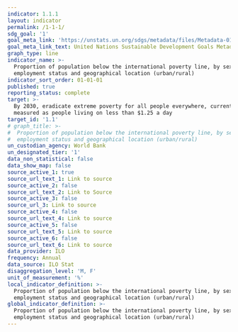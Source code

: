 ```yaml
---
indicator: 1.1.1
layout: indicator
permalink: /1-1-1/
sdg_goal: '1'
goal_meta_link: 'https://unstats.un.org/sdgs/metadata/files/Metadata-01-01-01a.pdf'
goal_meta_link_text: United Nations Sustainable Development Goals Metadata (pdf 894kB)
graph_type: line
indicator_name: >-
  Proportion of population below the international poverty line, by sex, age,
  employment status and geographical location (urban/rural)
indicator_sort_order: 01-01-01
published: true
reporting_status: complete
target: >-
  By 2030, eradicate extreme poverty for all people everywhere, currently
  measured as people living on less than $1.25 a day
target_id: '1.1'
# graph_title: >-
#  Proportion of population below the international poverty line, by sex, age,
#  employment status and geographical location (urban/rural)
un_custodian_agency: World Bank
un_designated_tier: '1'
data_non_statistical: false
data_show_map: false
source_active_1: true
source_url_text_1: Link to source
source_active_2: false
source_url_text_2: Link to Source
source_active_3: false
source_url_3: Link to source
source_active_4: false
source_url_text_4: Link to source
source_active_5: false
source_url_text_5: Link to source
source_active_6: false
source_url_text_6: Link to source
data_provider: ILO
frequency: Annual
data_source: ILO Stat
disaggregation_level: 'M, F'
unit_of_measurement: '%'
local_indicator_definition: >-
  Proportion of population below the international poverty line, by sex, age,
  employment status and geographical location (urban/rural)
global_indicator_definition: >-
  Proportion of population below the international poverty line, by sex, age,
  employment status and geographical location (urban/rural)
---
```

